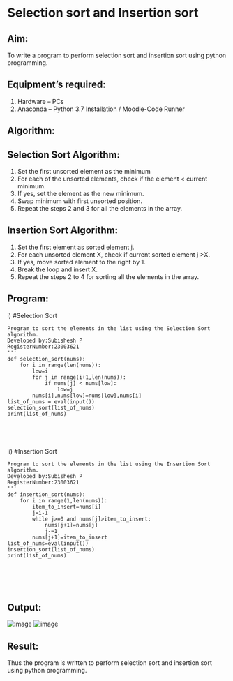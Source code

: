 # Selection sort and Insertion sort
## Aim:
To write a program to perform selection sort and insertion sort using python programming.
## Equipment’s required:
1.	Hardware – PCs
2.	Anaconda – Python 3.7 Installation / Moodle-Code Runner
## Algorithm:
## Selection Sort Algorithm:
1.	Set the first unsorted element as the minimum
2.	For each of the unsorted elements, check if the element < current minimum.
3.	If yes, set the element as the new minimum.
4.	Swap minimum with first unsorted position.
5.	Repeat the steps 2 and 3 for all the elements in the array.
## Insertion Sort Algorithm:
1.	Set the first element as sorted element j.
2.	For each unsorted element X, check if current sorted element j >X.
3.	If yes, move sorted element to the right by 1.
4.	Break the loop and insert X.
5.	Repeat the steps 2 to 4 for sorting all the elements in the array.
## Program:
i)	#Selection Sort
```''' 
Program to sort the elements in the list using the Selection Sort algorithm.
Developed by:Subishesh P
RegisterNumber:23003621 
'''
def selection_sort(nums):
    for i in range(len(nums)):
        low=i
        for j in range(i+1,len(nums)):
            if nums[j] < nums[low]:
                low=j
        nums[i],nums[low]=nums[low],nums[i]
list_of_nums = eval(input())
selection_sort(list_of_nums)
print(list_of_nums)





```
ii)	#Insertion Sort
```''' 
Program to sort the elements in the list using the Insertion Sort algorithm.
Developed by:Subishesh P
RegisterNumber:23003621 
'''
def insertion_sort(nums):
    for i in range(1,len(nums)):
        item_to_insert=nums[i]
        j=i-1
        while j>=0 and nums[j]>item_to_insert:
            nums[j+1]=nums[j]
            j-=1
        nums[j+1]=item_to_insert
list_of_nums=eval(input())
insertion_sort(list_of_nums)
print(list_of_nums)






```

## Output:
![image](https://github.com/Loveboysubi/Sorting-Algorithm/assets/138970879/559cee7b-d8c9-46c8-8433-0a679e3c5751)
![image](https://github.com/Loveboysubi/Sorting-Algorithm/assets/138970879/9df35bb2-908f-4a38-b155-05b20d7f975e)


## Result:
Thus the program is written to perform selection sort and insertion sort using python programming.
